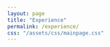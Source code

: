 ```yaml
---
layout: page
title: "Experience"
permalink: /experience/
css: "/assets/css/mainpage.css"
---
```


<div class="spacer"></div>

<!-- Step 1 -->
<div class="experience-step" data-observe>
  <div class="container">
    <div class="circle">
      <p><span class="bold-text">University of Tokyo</span><br>JSPS Research Fellow (DC1) </p>
    </div>
    <ul class="custom-bullets">
      <li><span class="bold-text">Apr 2016 - Mar 2019</span></li>
      <li>Aug 2017, Aug 2018, Visitor at Perimeter Institute</li>
      <li>Sep 2018 - Oct 2018, Visitor at Cornell University</li>
    </ul>
    <div class="arrow-wrapper">
      <img src="/qanat_website/assets/img/custom-arrow.png" alt="arrow" class="arrow-below">
    </div>
  </div>
</div>

<!-- Step 2 -->
<div class="experience-step" data-observe>
  <div class="container">
    <div class="circle ellipse">
      <div style="display: flex; justify-content: space-around; gap: 20px;">
        <div><p><span class="bold-text">RIKEN iTHEMS</span><br>Special Postdoctoral Researcher  (Apr 2019 - Mar 2022)</p></div>
        <div><p><span class="bold-text">Cornell University</span><br>Postdoctoral Researcher  (Sep 2019 - Aug 2020)</p></div>
      </div>
    </div>
    <div class="lists-container">
    </div>
    <div class="arrow-wrapper">
      <img src="/qanat_website/assets/img/custom-arrow2.png" alt="arrow" class="arrow-below">
    </div>
  </div>
</div>

<!-- Step 3 -->
<div class="experience-step" data-observe>
  <div class="container">
    <div class="circle ellipse ellipse-large">
      <div style="display: flex; justify-content: space-around; gap: 20px;">
        <div><p><span class="bold-text">YITP, Kyoto University</span><br>Research Assistant Professor  (Apr 2022 - Mar 2025)</p></div>
        <div><p><span class="bold-text">Princeton University (USA)</span><br>Postdoctoral Researcher (Sep 2022 - Mar 2025)</p></div>
      </div>
    </div>
    <ul class="custom-bullets">
      <li><span class="bold-text">Apr 2022 - Mar 2025</span></li>
      <li>JSPS Research Fellow (PD) (Apr 2022 - Sep 2022)</li>
      <li>JSPS Research Fellow (CPD) (Oct 2022 - Mar 2025)</li>
    </ul>
    <div class="arrow-wrapper">
      <img src="/qanat_website/assets/img/custom-arrow.png" alt="arrow" class="arrow-below">
    </div>
  </div>
</div>

<!-- Step 4 -->
<div class="experience-step" data-observe>
  <div class="container">
    <div class="circle">
      <p><span class="bold-text">University of Osaka</span><br>Assistant Professor (tenured)  (Apr 2025 - present)</p>
    </div>
    <ul class="custom-bullets">
      <li>—</li>
    </ul>
  </div>
</div>

<style>
.experience-step {
  opacity: 0;
  transform: translateY(30px);
  transition: opacity 0.8s ease-out, transform 0.8s ease-out;
  margin-bottom: 100px;
}
.experience-step.visible {
  opacity: 1;
  transform: translateY(0);
}
.circle {
  width: 240px;
  height: 240px;
  border-radius: 50%;
  background-color: #a8d5ba;
  color: white;
  display: flex;
  justify-content: center;
  align-items: center;
  margin: 0 auto 40px auto;
  padding: 20px;
  text-align: center;
  position: relative;
  overflow: hidden;
  flex-direction: column;
}
.circle.ellipse {
  width: 600px;
  height: 240px;
  border-radius: 120px / 120px;
  padding: 0 20px;
}
.circle.ellipse-large {
  width: 900px;
}
.arrow-wrapper {
  width: 100%;
  text-align: center;
  margin-top: 20px;
  margin-bottom: 20px;
}
.arrow-below {
  width: 60px;
  height: auto;
  display: block;
  margin: 0 auto;
}
.custom-bullets {
  list-style: none;
  padding: 0;
  margin: 50px auto 40px auto;
  max-width: 600px;
  text-align: left;
}
</style>

<script>
document.addEventListener("DOMContentLoaded", function () {
  const steps = document.querySelectorAll('[data-observe]');
  let delay = 0;

  const observer = new IntersectionObserver((entries, observer) => {
    entries
      .filter(entry => entry.isIntersecting)
      .sort((a, b) => a.target.offsetTop - b.target.offsetTop)
      .forEach((entry, index) => {
        setTimeout(() => {
          entry.target.classList.add("visible");
        }, delay);
        delay += 300;
        observer.unobserve(entry.target);
      });
  }, {
    threshold: 0.1
  });

  steps.forEach(step => observer.observe(step));
});
</script>
